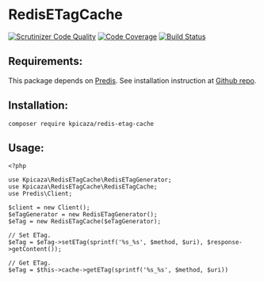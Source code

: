 # RedisETagCache

[![Scrutinizer Code Quality](https://scrutinizer-ci.com/g/kpicaza/RedisETagCache/badges/quality-score.png?b=master)](https://scrutinizer-ci.com/g/kpicaza/RedisETagCache/?branch=master)
[![Code Coverage](https://scrutinizer-ci.com/g/kpicaza/RedisETagCache/badges/coverage.png?b=master)](https://scrutinizer-ci.com/g/kpicaza/RedisETagCache/?branch=master)
[![Build Status](https://scrutinizer-ci.com/g/kpicaza/RedisETagCache/badges/build.png?b=master)](https://scrutinizer-ci.com/g/kpicaza/RedisETagCache/build-status/master)

## Requirements:

This package depends on [Predis](https://packagist.org/packages/predis/predis). See installation instruction at [Github repo](https://github.com/nrk/predis).

## Installation:

    composer require kpicaza/redis-etag-cache

## Usage:

```
<?php

use Kpicaza\RedisETagCache\RedisETagGenerator;
use Kpicaza\RedisETagCache\RedisETagCache;
use Predis\Client;

$client = new Client();
$eTagGenerator = new RedisETagGenerator();
$eTag = new RedisETagCache($eTagGenerator);

// Set ETag.
$eTag = $eTag->setETag(sprintf('%s_%s', $method, $uri), $response->getContent());

// Get ETag.
$eTag = $this->cache->getETag(sprintf('%s_%s', $method, $uri))
```